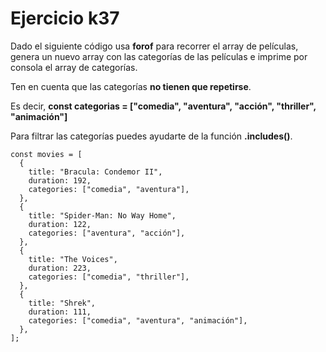 # Ejercicio k37

Dado el siguiente código usa **forof** para recorrer el array de películas, genera un nuevo array con las categorías de las películas e imprime por consola el array de categorías.

Ten en cuenta que las categorías **no tienen que repetirse**.

Es decir, **const categorias = ["comedia", "aventura", "acción", "thriller", "animación"]**

Para filtrar las categorías puedes ayudarte de la función **.includes()**.

```
const movies = [
  {
    title: "Bracula: Condemor II",
    duration: 192,
    categories: ["comedia", "aventura"],
  },
  {
    title: "Spider-Man: No Way Home",
    duration: 122,
    categories: ["aventura", "acción"],
  },
  {
    title: "The Voices",
    duration: 223,
    categories: ["comedia", "thriller"],
  },
  {
    title: "Shrek",
    duration: 111,
    categories: ["comedia", "aventura", "animación"],
  },
];
```